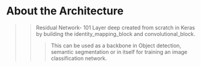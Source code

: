 # About the Architecture
> > Residual Network- 101 Layer deep created from scratch in Keras by building the identity_mapping_block and convolutional_block.
> > > This can be used as a backbone in Object detection, semantic segmentation or in itself for training an image classification network.
